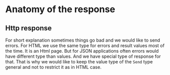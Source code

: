 # Anatomy of the response

## Http response

For short explanation sometimes things go bad and we would like to send errors.
For HTML we use the same type for errors and result values most of the time. It is an Html page.
But for JSON applications often errors would have different type than values.
And we have special type of response for that. That is why we would like to keep
the value type of the `Send` type general and not to restrict it as in HTML case.
